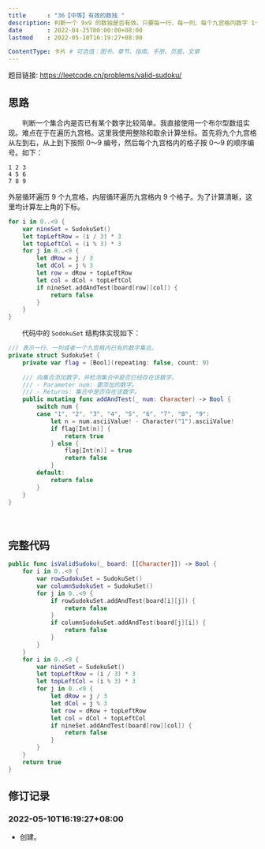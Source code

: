 ```yaml
---
title      : "36【中等】有效的数独 "
description: 判断一个 9x9 的数独是否有效。只要每一行、每一列、每个九宫格内数字 1～9 均只出现了一次即为有效。
date       : 2022-04-25T00:00:00+08:00
lastmod    : 2022-05-10T16:19:27+08:00

ContentType: 卡片 # 可选值：图书、章节、指南、手册、页面、文章
---
```


题目链接: https://leetcode.cn/problems/valid-sudoku/

## 思路
　　判断一个集合内是否已有某个数字比较简单。我直接使用一个布尔型数组实现。难点在于在遍历九宫格。这里我使用整除和取余计算坐标。首先将九个九宫格从左到右，从上到下按照 0～9 编号，然后每个九宫格内的格子按 0～9 的顺序编号。如下：

```
1 2 3
4 5 6
7 8 9
```

外层循环遍历 9 个九宫格，内层循环遍历九宫格内 9 个格子。为了计算清晰，这里均计算左上角的下标。

```swift
for i in 0..<9 {
    var nineSet = SudokuSet()
    let topLeftRow = (i / 3) * 3
    let topLeftCol = (i % 3) * 3
    for j in 0..<9 {
        let dRow = j / 3
        let dCol = j % 3
        let row = dRow + topLeftRow
        let col = dCol + topLeftCol
        if nineSet.addAndTest(board[row][col]) {
            return false
        }
    }
}
```

　　代码中的 `SodokuSet` 结构体实现如下：

```swift
/// 表示一行、一列或者一个九宫格内已有的数字集合。
private struct SudokuSet {
    private var flag = [Bool](repeating: false, count: 9)
    
    /// 向集合添加数字，并检测集合中是否已经存在该数字。
    /// - Parameter num: 要添加的数字。
    /// - Returns: 集合中是否存在该数字。
    public mutating func addAndTest(_ num: Character) -> Bool {
        switch num {
        case "1", "2", "3", "4", "5", "6", "7", "8", "9":
            let n = num.asciiValue! - Character("1").asciiValue!
            if flag[Int(n)] {
                return true
            } else {
                flag[Int(n)] = true
                return false
            }
        default:
            return false
        }
    }
}
```

　　

## 完整代码
```swift
public func isValidSudoku(_ board: [[Character]]) -> Bool {
    for i in 0..<9 {
        var rowSudokuSet = SudokuSet()
        var columnSudokuSet = SudokuSet()
        for j in 0..<9 {
            if rowSudokuSet.addAndTest(board[i][j]) {
                return false
            }
            if columnSudokuSet.addAndTest(board[j][i]) {
                return false
            }
        }
    }
    for i in 0..<9 {
        var nineSet = SudokuSet()
        let topLeftRow = (i / 3) * 3
        let topLeftCol = (i % 3) * 3
        for j in 0..<9 {
            let dRow = j / 3
            let dCol = j % 3
            let row = dRow + topLeftRow
            let col = dCol + topLeftCol
            if nineSet.addAndTest(board[row][col]) {
                return false
            }
        }
    }
    return true
}
```

## 修订记录
### 2022-05-10T16:19:27+08:00
* 创建。
